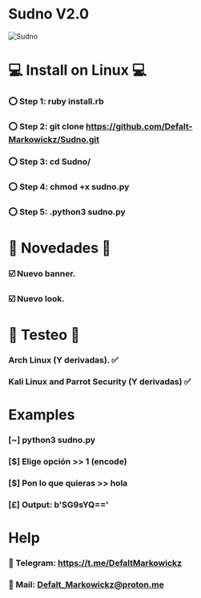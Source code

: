 # Sudno V2.0

![Sudno](https://user-images.githubusercontent.com/85587928/222930828-ace44f74-6e8b-42a7-9aa6-8d265178f05e.gif)

# 💻 Install on Linux 💻

### ⭕️ Step 1: ruby install.rb

### ⭕️ Step 2: git clone https://github.com/Defalt-Markowickz/Sudno.git

### ⭕️ Step 3: cd Sudno/

### ⭕️ Step 4: chmod +x sudno.py

### ⭕️ Step 5: .python3 sudno.py

#  👾 Novedades 👾

### ☑️ Nuevo banner.

### ☑️ Nuevo look.


#  🔰 Testeo 🔰

### Arch Linux (Y derivadas). ✅

### Kali Linux and Parrot Security (Y derivadas) ✅

#  Examples

### [~] python3 sudno.py
### [$] Elige opción >> 1 (encode)
### [$] Pon lo que quieras >> hola
### [£] Output: b'SG9sYQ=='

# Help

### 📲 Telegram: https://t.me/DefaltMarkowickz

### 📨 Mail: Defalt_Markowickz@proton.me
